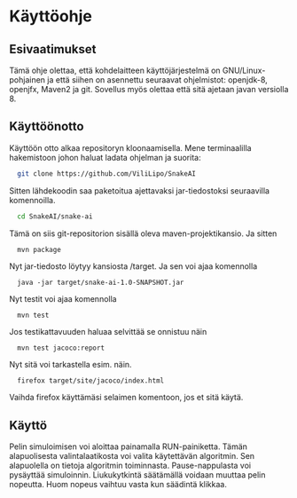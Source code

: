 # Käyttöohje

## Esivaatimukset
  Tämä ohje olettaa, että kohdelaitteen käyttöjärjestelmä on GNU/Linux-pohjainen
  ja että siihen on asennettu seuraavat ohjelmistot: openjdk-8, openjfx, Maven2
  ja git. Sovellus myös olettaa että sitä ajetaan javan versiolla 8.
## Käyttöönotto
Käyttöön otto alkaa repositoryn kloonaamisella. Mene terminaalilla hakemistoon
johon haluat ladata ohjelman ja suorita:
```bash
  git clone https://github.com/ViliLipo/SnakeAI
```
Sitten lähdekoodin saa paketoitua ajettavaksi jar-tiedostoksi seuraavilla
komennoilla.
```bash
  cd SnakeAI/snake-ai
```
Tämä on siis git-repositorion sisällä oleva maven-projektikansio. Ja sitten
```bash
  mvn package
```
Nyt jar-tiedosto löytyy kansiosta /target. Ja sen voi ajaa komennolla
```
  java -jar target/snake-ai-1.0-SNAPSHOT.jar
```
Nyt testit voi ajaa komennolla
```
  mvn test
```
Jos testikattavuuden haluaa selvittää se onnistuu näin
```
  mvn test jacoco:report
```
Nyt sitä voi tarkastella esim. näin.

```
  firefox target/site/jacoco/index.html
```
Vaihda firefox käyttämäsi selaimen komentoon, jos et sitä käytä.

## Käyttö
Pelin simuloimisen voi aloittaa painamalla RUN-painiketta.
Tämän alapuolisesta valintalaatikosta voi valita käytettävän algoritmin.
Sen alapuolella on tietoja algoritmin toiminnasta.
Pause-nappulasta voi pysäyttää simuloinnin.
Liukukytkintä säätämällä voidaan muuttaa pelin nopeutta. Huom nopeus vaihtuu
vasta kun säädintä klikkaa.
